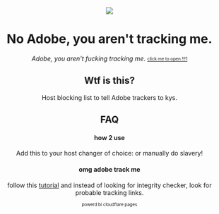 
<div align="center">
<a href=https://ihatetrackers.pages.dev><img src="https://ihatetrackers.pages.dev/banner"></a>


# No Adobe, you aren't tracking me.

*Adobe, you aren't fucking tracking me.*
[<sub><sup>click me to open !!!1</sup></sub>](https://ihatetrackers.pages.dev/)

## Wtf is this?
Host blocking list to tell Adobe trackers to kys.
## FAQ

#### how 2 use

Add this to your host changer of choice: or manually do slavery!

#### omg adobe track me

follow this [tutorial](https://youtu.be/tkKN_xipuxY?si=jy7VF6VcY9Sn_fGY) and instead of looking for integrity checker, look for probable tracking links.



<sub><sup>powerd bi cloudflare pages</sup></sub>
<div align="center">
